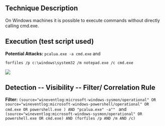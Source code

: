 ## Technique Description
On Windows machines it is possible to execute commands without directly calling cmd.exe.

## Execution (test script used)

**Potential Attacks:** 
```pcalua.exe -a cmd.exe```
and

```forfiles /p c:\windows\system32 /m notepad.exe /c cmd.exe```

![](../images/T1202_Execute.PNG)

## Detection -- Visibility -- Filter/ Correlation Rule

**Filter:** 
```(source="wineventlog:microsoft-windows-sysmon/operational" OR source="wineventlog:microsoft-windows-powershell/operational" OR cmd.exe OR powershell.exe ) AND "pcalua.exe" -a"" ```
and 
```(source="wineventlog:microsoft-windows-sysmon/operational" OR powershell.exe OR cmd.exe) AND (forfiles /p AND /m AND /c)```
